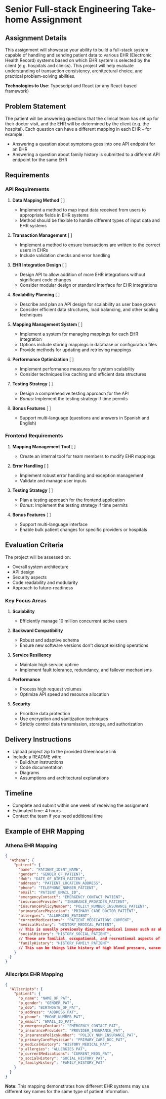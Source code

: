# Senior Full-stack Engineering Take-home Assignment

## Assignment Details

This assignment will showcase your ability to build a full-stack system capable of handling and sending patient data to various EHR (Electronic Health Record) systems based on which EHR system is selected by the client (e.g. hospitals and clinics). This project will help evaluate understanding of transaction consistency, architectural choice, and practical problem-solving abilities.

**Technologies to Use**: Typescript and React (or any React-based framework)

## Problem Statement

The patient will be answering questions that the clinical team has set up for their doctor visit, and the EHR will be determined by the client (e.g. the hospital). Each question can have a different mapping in each EHR – for example:

- Answering a question about symptoms goes into one API endpoint for an EHR
- Answering a question about family history is submitted to a different API endpoint for the same EHR

## Requirements

### API Requirements

1. **Data Mapping Method** [ ]

   - Implement a method to map input data received from users to appropriate fields in EHR systems
   - Method should be flexible to handle different types of input data and EHR systems

2. **Transaction Management** [ ]

   - Implement a method to ensure transactions are written to the correct users in EHRs
   - Include validation checks and error handling

3. **EHR Integration Design** [ ]

   - Design API to allow addition of more EHR integrations without significant code changes
   - Consider modular design or standard interface for EHR integrations

4. **Scalability Planning** [ ]

   - Describe and plan an API design for scalability as user base grows
   - Consider efficient data structures, load balancing, and other scaling techniques

5. **Mapping Management System** [ ]

   - Implement a system for managing mappings for each EHR integration
   - Options include storing mappings in database or configuration files
   - Provide methods for updating and retrieving mappings

6. **Performance Optimization** [ ]

   - Implement performance measures for system scalability
   - Consider techniques like caching and efficient data structures

7. **Testing Strategy** [ ]

   - Design a comprehensive testing approach for the API
   - _Bonus_: Implement the testing strategy if time permits

8. **Bonus Features** [ ]
   - Support multi-language (questions and answers in Spanish and English)

### Frontend Requirements

1. **Mapping Management Tool** [ ]

   - Create an internal tool for team members to modify EHR mappings

2. **Error Handling** [ ]

   - Implement robust error handling and exception management
   - Validate and manage user inputs

3. **Testing Strategy** [ ]

   - Plan a testing approach for the frontend application
   - _Bonus_: Implement the testing strategy if time permits

4. **Bonus Features** [ ]
   - Support multi-language interface
   - Enable bulk patient changes for specific providers or hospitals

## Evaluation Criteria

The project will be assessed on:

- Overall system architecture
- API design
- Security aspects
- Code readability and modularity
- Approach to future-readiness

### Key Focus Areas

1. **Scalability**

   - Efficiently manage 10 million concurrent active users

2. **Backward Compatibility**

   - Robust and adaptive schema
   - Ensure new software versions don't disrupt existing operations

3. **Service Resiliency**

   - Maintain high service uptime
   - Implement fault tolerance, redundancy, and failover mechanisms

4. **Performance**

   - Process high request volumes
   - Optimize API speed and resource allocation

5. **Security**
   - Prioritize data protection
   - Use encryption and sanitization techniques
   - Strictly control data transmission, storage, and authorization

## Delivery Instructions

- Upload project zip to the provided Greenhouse link
- Include a README with:
  - Build/run instructions
  - Code documentation
  - Diagrams
  - Assumptions and architectural explanations

## Timeline

- Complete and submit within one week of receiving the assignment
- Estimated time: 4 hours
- Contact the team if you need additional time

## Example of EHR Mapping

### Athena EHR Mapping

```json
{
  "Athena": {
    "patient": {
      "name": "PATIENT_IDENT_NAME",
      "gender": "GENDER_OF_PATIENT",
      "dob": "DATE_OF_BIRTH_PATIENT",
      "address": "PATIENT_LOCATION_ADDRESS",
      "phone": "TELEPHONE_NUMBER_PATIENT",
      "email": "PATIENT_EMAIL_ID",
      "emergencyContact": "EMERGENCY_CONTACT_PATIENT",
      "insuranceProvider": "INSURANCE_PROVIDER_PATIENT",
      "insurancePolicyNumber": "POLICY_NUMBER_INSURANCE_PATIENT",
      "primaryCarePhysician": "PRIMARY_CARE_DOCTOR_PATIENT",
      "allergies": "ALLERGIES_PATIENT",
      "currentMedications": "PATIENT_MEDICATIONS_CURRENT",
      "medicalHistory": "HISTORY_MEDICAL_PATIENT",
      // This is usually previously diagnosed medical issues such as abdominal pain, shortness of breath, chest pain, injuries, past surgeries, etc.
      "socialHistory": "HISTORY_SOCIAL_PATIENT",
      // These are familial, occupational, and recreational aspects of the patient's life that can have the potential to be clinically significant. Think of alcohol, tobacco, drugs, diet, travel, etc.
      "familyHistory": "HISTORY_FAMILY_PATIENT"
      // This can be things like history of high blood pressure, cancer, stroke, diabet
    }
  }
}
```

### Allscripts EHR Mapping

```json
{
  "Allscripts": {
    "patient": {
      "p_name": "NAME_OF_PAT",
      "p_gender": "GENDER_PAT",
      "p_dob": "BIRTHDATE_OF_PAT",
      "p_address": "ADDRESS_PAT",
      "p_phone": "PHONE_NUMBER_PAT",
      "p_email": "EMAIL_ID_PAT",
      "p_emergencyContact": "EMERGENCY_CONTACT_PAT",
      "p_insuranceProvider": "PROVIDER_INSURANCE_PAT",
      "p_insurancePolicyNumber": "POLICY_NUM_INSURANCE_PAT",
      "p_primaryCarePhysician": "PRIMARY_CARE_DOC_PAT",
      "p_medicalHistory": "HISTORY_MEDICAL_PAT",
      "p_allergies": "ALLERGIES_PAT",
      "p_currentMedications": "CURRENT_MEDS_PAT",
      "p_socialHistory": "SOCIAL_HISTORY_PAT",
      "p_familyHistory": "FAMILY_HISTORY_PAT"
    }
  }
}
```

**Note**: This mapping demonstrates how different EHR systems may use different key names for the same type of patient information.
